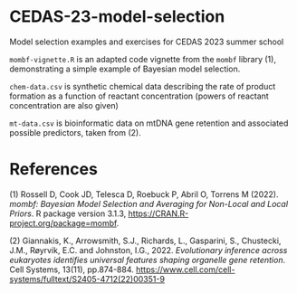 # CEDAS-23-model-selection
Model selection examples and exercises for CEDAS 2023 summer school

`mombf-vignette.R` is an adapted code vignette from the `mombf` library (1), demonstrating a simple example of Bayesian model selection.

`chem-data.csv` is synthetic chemical data describing the rate of product formation as a function of reactant concentration (powers of reactant concentration are also given)

`mt-data.csv` is bioinformatic data on mtDNA gene retention and associated possible predictors, taken from (2).

# References

(1)  Rossell D, Cook JD, Telesca D, Roebuck P, Abril O, Torrens M (2022). _mombf: Bayesian
  Model Selection and Averaging for Non-Local and Local Priors_. R package version
  3.1.3, <https://CRAN.R-project.org/package=mombf>.

(2) Giannakis, K., Arrowsmith, S.J., Richards, L., Gasparini, S., Chustecki, J.M., Røyrvik, E.C. and Johnston, I.G., 2022. _Evolutionary inference across eukaryotes identifies universal features shaping organelle gene retention_. Cell Systems, 13(11), pp.874-884. <https://www.cell.com/cell-systems/fulltext/S2405-4712(22)00351-9>
